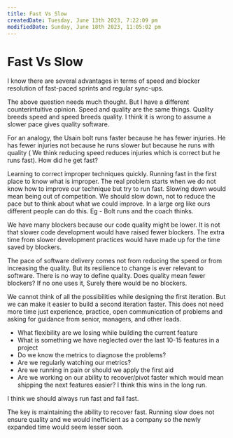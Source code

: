 ```yaml
---
title: Fast Vs Slow
createdDate: Tuesday, June 13th 2023, 7:22:09 pm
modifiedDate: Sunday, June 18th 2023, 11:05:02 pm
---
```


# Fast Vs Slow

I know there are several advantages in terms of speed and blocker resolution of fast-paced sprints and regular sync-ups.

The above question needs much thought. But I have a different counterintuitive opinion. Speed and quality are the same things. Quality breeds speed and speed breeds quality. I think it is wrong to assume a slower pace gives quality software.

For an analogy, the Usain bolt runs faster because he has fewer injuries. He has fewer injuries not because he runs slower but because he runs with quality ( We think reducing speed reduces injuries which is correct but he runs fast). How did he get fast?

Learning to correct improper techniques quickly. Running fast in the first place to know what is improper. The real problem starts when we do not know how to improve our technique but try to run fast. Slowing down would mean being out of competition. We should slow down, not to reduce the pace but to think about what we could improve. In a large org like ours different people can do this. Eg - Bolt runs and the coach thinks.

We have many blockers because our code quality might be lower. It is not that slower code development would have raised fewer blockers. The extra time from slower development practices would have made up for the time saved by blockers.

The pace of software delivery comes not from reducing the speed or from increasing the quality. But its resilience to change is ever relevant to software. There is no way to define quality. Does quality mean fewer blockers? If no one uses it, Surely there would be no blockers.

We cannot think of all the possibilities while designing the first iteration. But we can make it easier to build a second iteration faster. This does not need more time just experience, practice, open communication of problems and asking for guidance from senior, managers, and other leads.

- What flexibility are we losing while building the current feature
- What is something we have neglected over the last 10-15 features in a project
- Do we know the metrics to diagnose the problems?
- Are we regularly watching our metrics?
- Are we running in pain or should we apply the first aid
- Are we working on our ability to recover/pivot faster which would mean shipping the next features easier? I think this wins in the long run.

I think we should always run fast and fail fast.

The key is maintaining the ability to recover fast. Running slow does not ensure quality and we would inefficient as a company so the newly expanded time would seem lesser soon.
